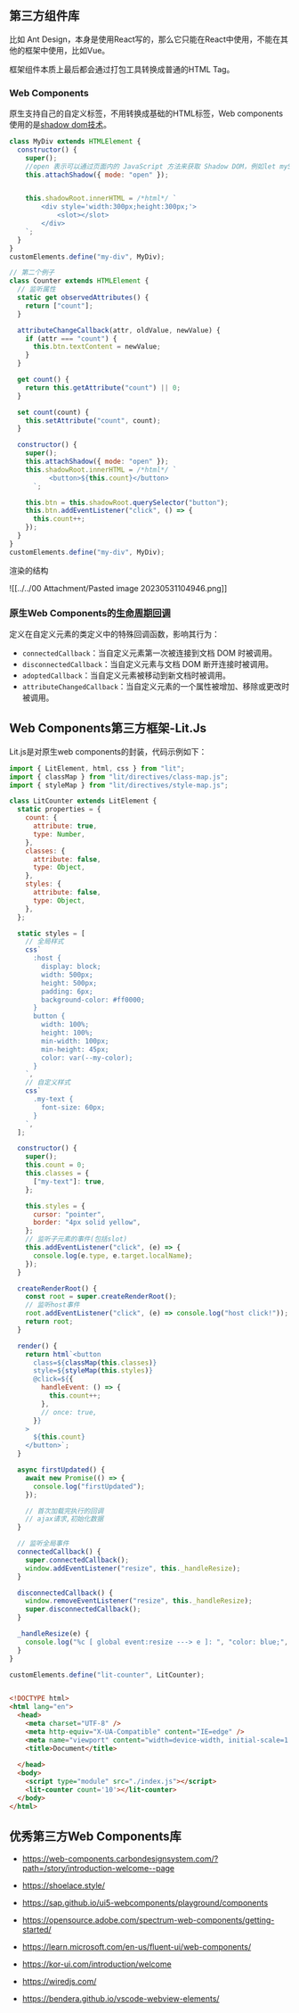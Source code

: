 ## 第三方组件库

比如 Ant Design，本身是使用React写的，那么它只能在React中使用，不能在其他的框架中使用，比如Vue。

框架组件本质上最后都会通过打包工具转换成普通的HTML Tag。

### Web Components

原生支持自己的自定义标签，不用转换成基础的HTML标签，Web components使用的是[shadow dom技术](https://developer.mozilla.org/zh-CN/docs/Web/API/Web_components/Using_shadow_DOM)。

```javascript
class MyDiv extends HTMLElement {
  constructor() {
    super();
    //open 表示可以通过页面内的 JavaScript 方法来获取 Shadow DOM，例如let myShadowDom = myCustomElem.shadowRoot;
    this.attachShadow({ mode: "open" });


    this.shadowRoot.innerHTML = /*html*/ `
        <div style='width:300px;height:300px;'>
            <slot></slot>
        </div>
    `;
  }
}
customElements.define("my-div", MyDiv);

// 第二个例子
class Counter extends HTMLElement {
  // 监听属性
  static get observedAttributes() {
    return ["count"];
  }

  attributeChangeCallback(attr, oldValue, newValue) {
    if (attr === "count") {
      this.btn.textContent = newValue;
    }
  }

  get count() {
    return this.getAttribute("count") || 0;
  }

  set count(count) {
    this.setAttribute("count", count);
  }

  constructor() {
    super();
    this.attachShadow({ mode: "open" });
    this.shadowRoot.innerHTML = /*html*/ `
          <button>${this.count}</button>
      `;

    this.btn = this.shadowRoot.querySelector("button");
    this.btn.addEventListener("click", () => {
      this.count++;
    });
  }
}
customElements.define("my-div", MyDiv);

```

渲染的结构

![[../../00 Attachment/Pasted image 20230531104946.png]]

### 原生Web Components的[生命周期回调](https://developer.mozilla.org/zh-CN/docs/Web/API/Web_components/Using_custom_elements#using_the_lifecycle_callbacks)

定义在自定义元素的类定义中的特殊回调函数，影响其行为：
- `connectedCallback`：当自定义元素第一次被连接到文档 DOM 时被调用。
- `disconnectedCallback`：当自定义元素与文档 DOM 断开连接时被调用。
- `adoptedCallback`：当自定义元素被移动到新文档时被调用。
- `attributeChangedCallback`：当自定义元素的一个属性被增加、移除或更改时被调用。

## Web Components第三方框架-Lit.Js

Lit.js是对原生web components的封装，代码示例如下：

```javascript
import { LitElement, html, css } from "lit";
import { classMap } from "lit/directives/class-map.js";
import { styleMap } from "lit/directives/style-map.js";

class LitCounter extends LitElement {
  static properties = {
    count: {
      attribute: true,
      type: Number,
    },
    classes: {
      attribute: false,
      type: Object,
    },
    styles: {
      attribute: false,
      type: Object,
    },
  };

  static styles = [
    // 全局样式
    css`
      :host {
        display: block;
        width: 500px;
        height: 500px;
        padding: 6px;
        background-color: #ff0000;
      }
      button {
        width: 100%;
        height: 100%;
        min-width: 100px;
        min-height: 45px;
        color: var(--my-color);
      }
    `,
    // 自定义样式
    css`
      .my-text {
        font-size: 60px;
      }
    `,
  ];

  constructor() {
    super();
    this.count = 0;
    this.classes = {
      ["my-text"]: true,
    };

    this.styles = {
      cursor: "pointer",
      border: "4px solid yellow",
    };
    // 监听子元素的事件(包括slot)
    this.addEventListener("click", (e) => {
      console.log(e.type, e.target.localName);
    });
  }

  createRenderRoot() {
    const root = super.createRenderRoot();
    // 监听host事件
    root.addEventListener("click", (e) => console.log("host click!"));
    return root;
  }

  render() {
    return html`<button
      class=${classMap(this.classes)}
      style=${styleMap(this.styles)}
      @click=${{
        handleEvent: () => {
          this.count++;
        },
        // once: true,
      }}
    >
      ${this.count}
    </button>`;
  }

  async firstUpdated() {
    await new Promise(() => {
      console.log("firstUpdated");
    });

    // 首次加载完执行的回调
    // ajax请求,初始化数据
  }

  // 监听全局事件
  connectedCallback() {
    super.connectedCallback();
    window.addEventListener("resize", this._handleResize);
  }

  disconnectedCallback() {
    window.removeEventListener("resize", this._handleResize);
    super.disconnectedCallback();
  }

  _handleResize(e) {
    console.log("%c [ global event:resize ---> e ]: ", "color: blue;", e);
  }
}

customElements.define("lit-counter", LitCounter);

```



```html

<!DOCTYPE html>
<html lang="en">
  <head>
    <meta charset="UTF-8" />
    <meta http-equiv="X-UA-Compatible" content="IE=edge" />
    <meta name="viewport" content="width=device-width, initial-scale=1.0" />
    <title>Document</title>
    
  </head>
  <body>
    <script type="module" src="./index.js"></script>
    <lit-counter count='10'></lit-counter>
  </body>
</html>


```

## 优秀第三方Web Components库

- https://web-components.carbondesignsystem.com/?path=/story/introduction-welcome--page

- https://shoelace.style/

- https://sap.github.io/ui5-webcomponents/playground/components

- https://opensource.adobe.com/spectrum-web-components/getting-started/

- https://learn.microsoft.com/en-us/fluent-ui/web-components/

- https://kor-ui.com/introduction/welcome

- https://wiredjs.com/

- https://bendera.github.io/vscode-webview-elements/
